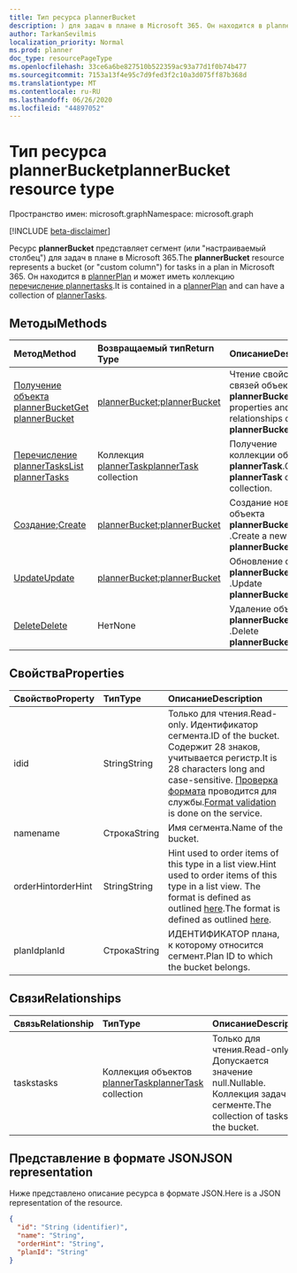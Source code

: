 ```yaml
---
title: Тип ресурса plannerBucket
description: ) для задач в плане в Microsoft 365. Он находится в plannerPlan и может иметь коллекцию перечисление plannertasks.
author: TarkanSevilmis
localization_priority: Normal
ms.prod: planner
doc_type: resourcePageType
ms.openlocfilehash: 33ce6a6be827510b522359ac93a77d1f0b74b477
ms.sourcegitcommit: 7153a13f4e95c7d9fed3f2c10a3d075ff87b368d
ms.translationtype: MT
ms.contentlocale: ru-RU
ms.lasthandoff: 06/26/2020
ms.locfileid: "44897052"
---
```

# <a name="plannerbucket-resource-type"></a><span data-ttu-id="fb5a1-104">Тип ресурса plannerBucket</span><span class="sxs-lookup"><span data-stu-id="fb5a1-104">plannerBucket resource type</span></span>

<span data-ttu-id="fb5a1-105">Пространство имен: microsoft.graph</span><span class="sxs-lookup"><span data-stu-id="fb5a1-105">Namespace: microsoft.graph</span></span>

[!INCLUDE [beta-disclaimer](../../includes/beta-disclaimer.md)]

<span data-ttu-id="fb5a1-106">Ресурс **plannerBucket** представляет сегмент (или "настраиваемый столбец") для задач в плане в Microsoft 365.</span><span class="sxs-lookup"><span data-stu-id="fb5a1-106">The **plannerBucket** resource represents a bucket (or "custom column") for tasks in a plan in Microsoft 365.</span></span> <span data-ttu-id="fb5a1-107">Он находится в [plannerPlan](plannerplan.md) и может иметь коллекцию [перечисление plannertasks](plannertask.md).</span><span class="sxs-lookup"><span data-stu-id="fb5a1-107">It is contained in a [plannerPlan](plannerplan.md) and can have a collection of [plannerTasks](plannertask.md).</span></span>



## <a name="methods"></a><span data-ttu-id="fb5a1-108">Методы</span><span class="sxs-lookup"><span data-stu-id="fb5a1-108">Methods</span></span>

| <span data-ttu-id="fb5a1-109">Метод</span><span class="sxs-lookup"><span data-stu-id="fb5a1-109">Method</span></span>           | <span data-ttu-id="fb5a1-110">Возвращаемый тип</span><span class="sxs-lookup"><span data-stu-id="fb5a1-110">Return Type</span></span>    |<span data-ttu-id="fb5a1-111">Описание</span><span class="sxs-lookup"><span data-stu-id="fb5a1-111">Description</span></span>|
|:---------------|:--------|:----------|
|[<span data-ttu-id="fb5a1-112">Получение объекта plannerBucket</span><span class="sxs-lookup"><span data-stu-id="fb5a1-112">Get plannerBucket</span></span>](../api/plannerbucket-get.md) | <span data-ttu-id="fb5a1-113">[plannerBucket](plannerbucket.md);</span><span class="sxs-lookup"><span data-stu-id="fb5a1-113">[plannerBucket](plannerbucket.md)</span></span> |<span data-ttu-id="fb5a1-114">Чтение свойств и связей объекта **plannerBucket** .</span><span class="sxs-lookup"><span data-stu-id="fb5a1-114">Read properties and relationships of **plannerBucket** object.</span></span>|
|[<span data-ttu-id="fb5a1-115">Перечисление plannerTasks</span><span class="sxs-lookup"><span data-stu-id="fb5a1-115">List plannerTasks</span></span>](../api/plannerbucket-list-tasks.md) |<span data-ttu-id="fb5a1-116">Коллекция [plannerTask](plannertask.md)</span><span class="sxs-lookup"><span data-stu-id="fb5a1-116">[plannerTask](plannertask.md) collection</span></span>| <span data-ttu-id="fb5a1-117">Получение коллекции объектов **plannerTask**.</span><span class="sxs-lookup"><span data-stu-id="fb5a1-117">Get a **plannerTask** object collection.</span></span>|
|<span data-ttu-id="fb5a1-118">[Создание](../api/planner-post-buckets.md);</span><span class="sxs-lookup"><span data-stu-id="fb5a1-118">[Create](../api/planner-post-buckets.md)</span></span> | <span data-ttu-id="fb5a1-119">[plannerBucket](plannerbucket.md);</span><span class="sxs-lookup"><span data-stu-id="fb5a1-119">[plannerBucket](plannerbucket.md)</span></span>   | <span data-ttu-id="fb5a1-120">Создание нового объекта **plannerBucket** .</span><span class="sxs-lookup"><span data-stu-id="fb5a1-120">Create a new **plannerBucket** object.</span></span> |
|[<span data-ttu-id="fb5a1-121">Update</span><span class="sxs-lookup"><span data-stu-id="fb5a1-121">Update</span></span>](../api/plannerbucket-update.md) | <span data-ttu-id="fb5a1-122">[plannerBucket](plannerbucket.md);</span><span class="sxs-lookup"><span data-stu-id="fb5a1-122">[plannerBucket](plannerbucket.md)</span></span>   |<span data-ttu-id="fb5a1-123">Обновление объекта **plannerBucket** .</span><span class="sxs-lookup"><span data-stu-id="fb5a1-123">Update **plannerBucket** object.</span></span> |
|[<span data-ttu-id="fb5a1-124">Delete</span><span class="sxs-lookup"><span data-stu-id="fb5a1-124">Delete</span></span>](../api/plannerbucket-delete.md) | <span data-ttu-id="fb5a1-125">Нет</span><span class="sxs-lookup"><span data-stu-id="fb5a1-125">None</span></span> |<span data-ttu-id="fb5a1-126">Удаление объекта **plannerBucket** .</span><span class="sxs-lookup"><span data-stu-id="fb5a1-126">Delete **plannerBucket** object.</span></span> |

## <a name="properties"></a><span data-ttu-id="fb5a1-127">Свойства</span><span class="sxs-lookup"><span data-stu-id="fb5a1-127">Properties</span></span>
| <span data-ttu-id="fb5a1-128">Свойство</span><span class="sxs-lookup"><span data-stu-id="fb5a1-128">Property</span></span>     | <span data-ttu-id="fb5a1-129">Тип</span><span class="sxs-lookup"><span data-stu-id="fb5a1-129">Type</span></span>   |<span data-ttu-id="fb5a1-130">Описание</span><span class="sxs-lookup"><span data-stu-id="fb5a1-130">Description</span></span>|
|:---------------|:--------|:----------|
|<span data-ttu-id="fb5a1-131">id</span><span class="sxs-lookup"><span data-stu-id="fb5a1-131">id</span></span>|<span data-ttu-id="fb5a1-132">String</span><span class="sxs-lookup"><span data-stu-id="fb5a1-132">String</span></span>| <span data-ttu-id="fb5a1-133">Только для чтения.</span><span class="sxs-lookup"><span data-stu-id="fb5a1-133">Read-only.</span></span> <span data-ttu-id="fb5a1-134">Идентификатор сегмента.</span><span class="sxs-lookup"><span data-stu-id="fb5a1-134">ID of the bucket.</span></span> <span data-ttu-id="fb5a1-135">Содержит 28 знаков, учитывается регистр.</span><span class="sxs-lookup"><span data-stu-id="fb5a1-135">It is 28 characters long and case-sensitive.</span></span> <span data-ttu-id="fb5a1-136">[Проверка формата](tasks-identifiers-disclaimer.md) проводится для службы.</span><span class="sxs-lookup"><span data-stu-id="fb5a1-136">[Format validation](tasks-identifiers-disclaimer.md) is done on the service.</span></span>|
|<span data-ttu-id="fb5a1-137">name</span><span class="sxs-lookup"><span data-stu-id="fb5a1-137">name</span></span>|<span data-ttu-id="fb5a1-138">Строка</span><span class="sxs-lookup"><span data-stu-id="fb5a1-138">String</span></span>|<span data-ttu-id="fb5a1-139">Имя сегмента.</span><span class="sxs-lookup"><span data-stu-id="fb5a1-139">Name of the bucket.</span></span>|
|<span data-ttu-id="fb5a1-140">orderHint</span><span class="sxs-lookup"><span data-stu-id="fb5a1-140">orderHint</span></span>|<span data-ttu-id="fb5a1-141">String</span><span class="sxs-lookup"><span data-stu-id="fb5a1-141">String</span></span>|<span data-ttu-id="fb5a1-142">Hint used to order items of this type in a list view.</span><span class="sxs-lookup"><span data-stu-id="fb5a1-142">Hint used to order items of this type in a list view.</span></span> <span data-ttu-id="fb5a1-143">The format is defined as outlined [here](planner-order-hint-format.md).</span><span class="sxs-lookup"><span data-stu-id="fb5a1-143">The format is defined as outlined [here](planner-order-hint-format.md).</span></span>|
|<span data-ttu-id="fb5a1-144">planId</span><span class="sxs-lookup"><span data-stu-id="fb5a1-144">planId</span></span>|<span data-ttu-id="fb5a1-145">Строка</span><span class="sxs-lookup"><span data-stu-id="fb5a1-145">String</span></span>|<span data-ttu-id="fb5a1-146">ИДЕНТИФИКАТОР плана, к которому относится сегмент.</span><span class="sxs-lookup"><span data-stu-id="fb5a1-146">Plan ID to which the bucket belongs.</span></span>|

## <a name="relationships"></a><span data-ttu-id="fb5a1-147">Связи</span><span class="sxs-lookup"><span data-stu-id="fb5a1-147">Relationships</span></span>
| <span data-ttu-id="fb5a1-148">Связь</span><span class="sxs-lookup"><span data-stu-id="fb5a1-148">Relationship</span></span> | <span data-ttu-id="fb5a1-149">Тип</span><span class="sxs-lookup"><span data-stu-id="fb5a1-149">Type</span></span>   |<span data-ttu-id="fb5a1-150">Описание</span><span class="sxs-lookup"><span data-stu-id="fb5a1-150">Description</span></span>|
|:---------------|:--------|:----------|
|<span data-ttu-id="fb5a1-151">tasks</span><span class="sxs-lookup"><span data-stu-id="fb5a1-151">tasks</span></span>|<span data-ttu-id="fb5a1-152">Коллекция объектов [plannerTask](plannertask.md)</span><span class="sxs-lookup"><span data-stu-id="fb5a1-152">[plannerTask](plannertask.md) collection</span></span>| <span data-ttu-id="fb5a1-153">Только для чтения.</span><span class="sxs-lookup"><span data-stu-id="fb5a1-153">Read-only.</span></span> <span data-ttu-id="fb5a1-154">Допускается значение null.</span><span class="sxs-lookup"><span data-stu-id="fb5a1-154">Nullable.</span></span> <span data-ttu-id="fb5a1-155">Коллекция задач в сегменте.</span><span class="sxs-lookup"><span data-stu-id="fb5a1-155">The collection of tasks in the bucket.</span></span>|

## <a name="json-representation"></a><span data-ttu-id="fb5a1-156">Представление в формате JSON</span><span class="sxs-lookup"><span data-stu-id="fb5a1-156">JSON representation</span></span>
<span data-ttu-id="fb5a1-157">Ниже представлено описание ресурса в формате JSON.</span><span class="sxs-lookup"><span data-stu-id="fb5a1-157">Here is a JSON representation of the resource.</span></span>

<!-- {
  "blockType": "resource",
  "optionalProperties": [

  ],
  "keyProperty": "id",
  "baseType":"microsoft.graph.entity",  
  "@odata.type": "microsoft.graph.plannerBucket"
}-->

```json
{
  "id": "String (identifier)",
  "name": "String",
  "orderHint": "String",
  "planId": "String"
}

```

<!-- uuid: 8fcb5dbc-d5aa-4681-8e31-b001d5168d79
2015-10-25 14:57:30 UTC -->
<!--
{
  "type": "#page.annotation",
  "description": "plannerBucket resource",
  "keywords": "",
  "section": "documentation",
  "tocPath": "",
  "suppressions": []
}
-->
